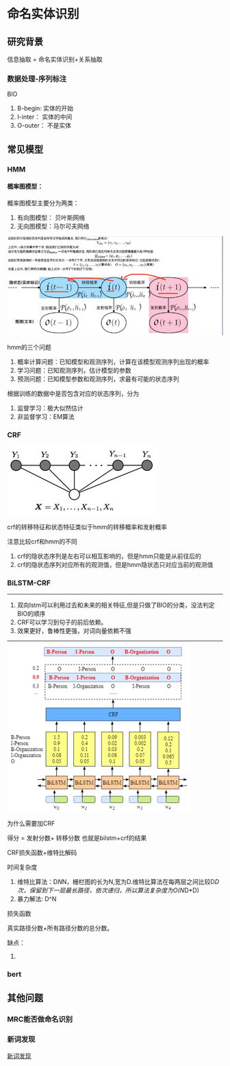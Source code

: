 # 命名实体识别

## 研究背景

信息抽取 = 命名实体识别+关系抽取

### 数据处理-序列标注

BIO

1. B-begin: 实体的开始
1. I-inter： 实体的中间
1. O-outer： 不是实体

## 常见模型

### HMM

#### 概率图模型：

概率图模型主要分为两类：

1. 有向图模型： 贝叶斯网络
1. 无向图模型：马尔可夫网络

![hmm](../img/hmm.png)

hmm的三个问题

1. 概率计算问题：已知模型和观测序列，计算在该模型观测序列出现的概率
1. 学习问题：已知观测序列，估计模型的参数
1. 预测问题：已知模型参数和观测序列，求最有可能的状态序列

根据训练的数据中是否包含对应的状态序列，分为

1. 监督学习：极大似然估计
1. 非监督学习：EM算法

### CRF

![crf](../img/crf.png)

crf的转移特征和状态特征类似于hmm的转移概率和发射概率

注意比较crf和hmm的不同

1. crf的隐状态序列是左右可以相互影响的，但是hmm只能是从前往后的
1. crf的隐状态序列对应所有的观测值，但是hmm隐状态只对应当前的观测值

### BiLSTM-CRF

----

1. 双向lstm可以利用过去和未来的相关特征,但是只做了BIO的分类，没法判定BIO的顺序
1. CRF可以学习到句子的前后依赖。
1. 效果更好，鲁棒性更强，对词向量依赖不强

-----

![bilstm-crf](../img/bilstm-crf.png)

为什么需要加CRF

得分 = 发射分数+ 转移分数 也就是bilstm+crf的结果

CRF损失函数+维特比解码

时间复杂度

1. 维特比算法：D*N*N，栅栏图的长为N,宽为D.维特比算法在每两层之间比较D*D次，保留到下一层最长路径，依次递归，所以算法复杂度为O(N*D*D)
1. 暴力解法: D^N

损失函数

真实路径分数+所有路径分数的总分数。

缺点：

1.

### bert

## 其他问题

### MRC能否做命名识别

### 新词发现

[新词发现](https://mp.weixin.qq.com/s?src=11&timestamp=1615299304&ver=2936&signature=vfcnojK*8hBiwcthZ2DknGavTdkOR2L658iki1XtLU1IA4a67HG78A74DlV9Y7WyEnnL3H8RY0MC*VfJ5MRH0w5AiZHfiChLauQXe4LY7EodJJ6moswiF4vu9HtVueCN&new=1)

